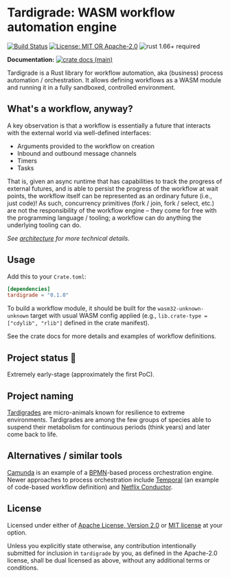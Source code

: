 # Tardigrade: WASM workflow automation engine

[![Build Status](https://github.com/slowli/tardigrade/workflows/CI/badge.svg?branch=main)](https://github.com/slowli/tardigrade/actions)
[![License: MIT OR Apache-2.0](https://img.shields.io/badge/License-MIT%2FApache--2.0-blue)](https://github.com/slowli/tardigrade#license)
![rust 1.66+ required](https://img.shields.io/badge/rust-1.66+-blue.svg?label=Required%20Rust)

**Documentation:**
[![crate docs (main)](https://img.shields.io/badge/main-yellow.svg?label=docs)](https://slowli.github.io/tardigrade/tardigrade/)

Tardigrade is a Rust library for workflow automation, aka (business) process 
automation / orchestration. It allows defining workflows as a WASM module and running it
in a fully sandboxed, controlled environment.

## What's a workflow, anyway?

A key observation is that a workflow is essentially a future that interacts with the external
world via well-defined interfaces:

- Arguments provided to the workflow on creation
- Inbound and outbound message channels
- Timers
- Tasks

That is, given an async runtime that has capabilities to track the progress of external
futures, and is able to persist the progress of the workflow at wait points, 
the workflow itself can be represented as an ordinary future (i.e., just code)!
As such, concurrency primitives (fork / join, fork / select, etc.)
are not the responsibility of the workflow engine – they come for free with
the programming language / tooling; a workflow can do anything the underlying tooling can do.

*See [architecture](../../ARCHITECTURE.md) for more technical details.*

## Usage

Add this to your `Crate.toml`:

```toml
[dependencies]
tardigrade = "0.1.0"
```

To build a workflow module, it should be built for the `wasm32-unknown-unknown` target
with usual WASM config applied (e.g., `lib.crate-type = ["cdylib", "rlib"]` defined
in the crate manifest).

See the crate docs for more details and examples of workflow definitions.

## Project status 🚧

Extremely early-stage (approximately the first PoC).

## Project naming

[Tardigrades](https://en.wikipedia.org/wiki/Tardigrade) are micro-animals
known for resilience to extreme environments. Tardigrades are among the few
groups of species able to suspend their metabolism for continuous periods
(think years) and later come back to life.

## Alternatives / similar tools

[Camunda] is an example of a [BPMN]-based process orchestration engine.
Newer approaches to process orchestration include
[Temporal] (an example of code-based workflow definition) and [Netflix Conductor].

## License

Licensed under either of [Apache License, Version 2.0](../../LICENSE-APACHE)
or [MIT license](../../LICENSE-MIT) at your option.

Unless you explicitly state otherwise, any contribution intentionally submitted
for inclusion in `tardigrade` by you, as defined in the Apache-2.0 license,
shall be dual licensed as above, without any additional terms or conditions.

[Camunda]: https://camunda.com/
[BPMN]: https://en.wikipedia.org/wiki/Business_Process_Model_and_Notation
[Temporal]: https://temporal.io/
[Netflix Conductor]: https://conductor.netflix.com/
